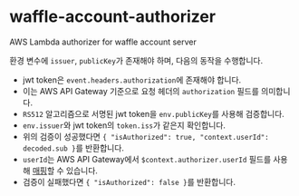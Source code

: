 # waffle-account-authorizer
AWS Lambda authorizer for waffle account server

환경 변수에 `issuer`, `publicKey`가 존재해야 하며, 다음의 동작을 수행합니다.
- jwt token은 `event.headers.authorization`에 존재해야 합니다.
- 이는 AWS API Gateway 기준으로 요청 헤더의 `authorization` 필드를 의미합니다.
- `RS512` 알고리즘으로 서명된 jwt token을 `env.publicKey`를 사용해 검증합니다.
- `env.issuer`와 jwt token의 `token.iss`가 같은지 확인합니다.
- 위의 검증이 성공했다면 `{ "isAuthorized": true, "context.userId": decoded.sub }`를 반환합니다.
- `userId`는 AWS API Gateway에서 `$context.authorizer.userId` 필드를 사용해 [매핑](https://docs.aws.amazon.com/apigateway/latest/developerguide/http-api-parameter-mapping.html)할 수 있습니다.
- 검증이 실패했다면 `{ "isAuthorized": false }`를 반환합니다.
